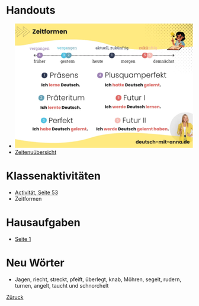 # Handouts
- ![Zeitformen](handouts/20250120/Zeitformen.webp)
- [Zeitenuübersicht](https://www.aduis.de/arbeitsblaetter/deutsche-grammatik-zeitenuebersicht-101608_DE_A_D.pdf)
# Klassenaktivitäten
- [Activität, Seite 53](https://avodaf.org/wp-content/uploads/2016/01/daf-daz-grammatik-bausteine.pdf)
- Zeitformen
# Hausaufgaben
- [Seite 1](https://www.schule-lengnau.ch/wp-content/uploads/2020/03/Zeitformen-Arbeitsbl%C3%A4tter-Deutsch.pdf)
# Neu Wörter
- Jagen, riecht, streckt, pfeift, überlegt, knab, Möhren, segelt, rudern, turnen, angelt, taucht und schnorchelt

[Züruck](../README.md)